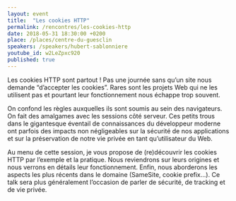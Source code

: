 ```yaml
---
layout: event
title:  "Les cookies HTTP"
permalink: /rencontres/les-cookies-http
date: 2018-05-31 18:30:00 +0200
place: /places/centre-du-guesclin
speakers: /speakers/hubert-sablonniere
youtube_id: w2LeZpxc920
published: true
---
```


Les cookies HTTP sont partout ! Pas une journée sans qu’un site nous demande “d’accepter les cookies”. Rares sont les projets Web qui ne les utilisent pas et pourtant leur fonctionnement nous échappe trop souvent.

On confond les règles auxquelles ils sont soumis au sein des navigateurs. On fait des amalgames avec les sessions côté serveur. Ces petits trous dans le gigantesque éventail de connaissances du développeur moderne ont parfois des impacts non négligeables sur la sécurité de nos applications et sur la préservation de notre vie privée en tant qu’utilisateur du Web.

Au menu de cette session, je vous propose de (re)découvrir les cookies HTTP par l’exemple et la pratique. Nous reviendrons sur leurs origines et nous verrons en détails leur fonctionnement. Enfin, nous aborderons les aspects les plus récents dans le domaine (SameSite, cookie prefix...). Ce talk sera plus généralement l’occasion de parler de sécurité, de tracking et de vie privée.
